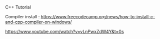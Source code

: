 C++ Tutorial

Compiler install : https://www.freecodecamp.org/news/how-to-install-c-and-cpp-compiler-on-windows/

https://www.youtube.com/watch?v=vLnPwxZdW4Y&t=0s
